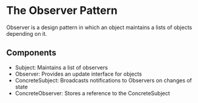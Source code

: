 # The Observer Pattern

Observer is a design pattern in which an object maintains a lists of objects depending on it.

## Components
* Subject: Maintains a list of observers
* Observer: Provides an update interface for objects
* ConcreteSubject: Broadcasts notifications to Observers on changes of state
* ConcreteObserver: Stores a reference to the ConcreteSubject

